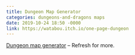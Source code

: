 ```yaml
---
title: Dungeon Map Generator
categories: dungeons-and-dragons maps
date: 2019-10-24 18:50 -0000
link: https://watabou.itch.io/one-page-dungeon
---
```

<a href="https://watabou.itch.io/one-page-dungeon">Dungeon map generator</a> – Refresh for more.
